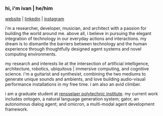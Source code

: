 ### hi, i'm ivan | he/him

[website](ivanleon.net) | [linkedin](https://www.linkedin.com/in/ivaneleon/) | [instagram](https://www.instagram.com/__ielm__/)

i'm a researcher, developer, musician, and architect with a passion for building the world around me. above all, i believe in pursuing the elegant integration of technology in our everyday actions and interactions. my dream is to dismantle the barriers between technology and the human experience through thoughtfully designed agent systems and novel computing environments.

my research and interests lie at the intersection of artificial intelligence, architecture, robotics, ubiquitous | immersive computing, and cognitive science.  i'm a guitarist and synthesist, combining the two mediums to generate unique sounds and ambients, and love building audio-visual performance installations in my free time. i am also an avid climber. 

i am a graduate student at [rensselaer polytechnic institute]((https://rpi.edu)). my current work includes ontogen, a natural language generation system; gator, an autonomous dialog agent; and omicron, a multi-modal agent development framework.
